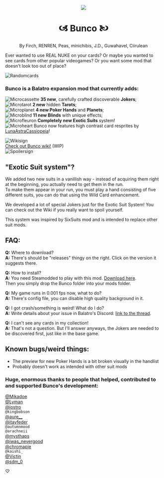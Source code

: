 <p align="center"><img src="https://github.com/Firch/Bunco/assets/47253246/0ddcce2f-1b86-4525-84ca-a400f68f4ae1"></p>

<h1 align="center">🙦 Bunco 🙤</h1>

<p align="center">By Firch, RENREN, Peas, minichibis, J.D., Guwahavel, Ciirulean<p />

Ever wanted to use REAL NUKE on your cards? Or maybe you wanted to see cards from other popular videogames? Or you want some mod that doesn't look too out of place?

![Randomcards](https://github.com/Firch/Bunco/assets/47253246/5b5220db-7327-4665-8d01-e52fe323816c)

### Bunco is a **Balatro** expansion mod that currently adds:
![Microcassette](https://github.com/Firch/Bunco/assets/47253246/c46656bc-c16a-4b77-9edd-ffa66f410a7b)
**35 new**, carefully crafted discoverable **Jokers**;\
![Microtarot](https://github.com/Firch/Bunco/assets/47253246/aa5f1a63-1158-486b-8c10-7e55a37c6ccf)
**2 new** hidden **Tarots**;\
![Microplanet](https://github.com/Firch/Bunco/assets/47253246/4f1e09b6-676d-4b37-9430-b78b2d0d88cc)
**4 new Poker Hands** and **Planets**;\
![Microblind](https://github.com/Firch/Bunco/assets/47253246/9dbdd389-13bd-43ca-8146-c34d24e6f7f3)
**11 new Blinds** with unique effects;\
![Microfleuron](https://github.com/Firch/Bunco/assets/47253246/7bb7d092-98af-4465-a8e6-8ad45604c63f)
**Completely new Exotic Suits** system!\
![Microheart](https://github.com/Firch/Bunco/assets/47253246/44c00e7e-6d81-48fd-b0f5-214cd7f1b5e2)
Bunco now features high contrast card resprites by [LunaAstraCassiopeia](https://github.com/LunaAstraCassiopeia)!

![Wikisign](https://github.com/Firch/Bunco/assets/47253246/68b99662-532b-4de9-bb99-eb6930cd21f3)\
[Check out Bunco wiki!](https://github.com/Firch/Bunco/wiki/Home) (WIP)\
![Spoilersign](https://github.com/Firch/Bunco/assets/47253246/587a531d-75d2-4973-8bef-133b346e052f)

## "Exotic Suit system"?

We added two new suits in a vanillish way - instead of acquiring them right at the beginning, you actually need to get them in the run.\
To make them appear in your run, you must play a hand consisting of five different suits, you can do that using the Wild Card enhancement.

We developed a lot of special Jokers just for the Exotic Suit System! You can check out the Wiki if you really want to spoil yourself.

This system was inspired by SixSuits mod and is intended to replace other suit mods.

## FAQ:
**Q:** Where to download?\
**A:** There's should be "releases" thingy on the right. Click on the version it suggests there.

**Q:** How to install?\
**A:** You need Steamodded to play with this mod. [Download here](https://github.com/Steamopollys/Steamodded/releases).\
Then you simply drop the Bunco folder into your mods folder.

**Q:** My game runs in 0.001 fps now, what to do?\
**A:** There's config file, you can disable high quality background in it. 

**Q:** I got crash/something is weird! What do I do?\
**A:** Write details about your issue in Balatro's Discord: [link to the thread](https://discord.com/channels/1116389027176787968/1220084296346501201/1220084296346501201).

**Q:** I can't see any cards in my collection!\
**A:** That's not a question. But I'll answer anyways, the Jokers are needed to be discovered first, just like in the base game.

## Known bugs/weird things:
- The preview for new Poker Hands is a bit broken visually in the handlist
- Probably doesn't work as intended with other suit mods

### Huge, enormous thanks to people that helped, contributed to and supported Bunco's development:
[@Mikadoe](https://github.com/MikaSchoenmakers)\
[@Lyman](https://github.com/spikeof2010)\
[@jostro](https://github.com/JopStro)\
`@kingbobson`\
[@aure__](https://github.com/Aurelius7309)\
[@itayfeder](https://github.com/itayfeder)\
`@autumnmood`\
`@arachneii`\
[@mysthaps](https://github.com/Mysthaps)\
[@iwas_nevergood](https://github.com/LunaAstraCassiopeia)\
[@chromapie](https://github.com/ChromaPIE)\
`@kaishi_`\
[@Victin](https://github.com/VictinZero)\
[@sdm_0](https://github.com/SDM0)

♡
